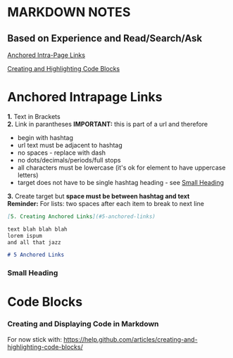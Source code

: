 # MARKDOWN NOTES
## Based on Experience and Read/Search/Ask

[Anchored Intra-Page Links](#anchored-intrapage-links)

[Creating and Highlighting Code Blocks](#code-blocks)

# Anchored Intrapage Links

**1.** Text in Brackets  
**2.** Link in parantheses **IMPORTANT:** this is part of a url and therefore
* begin with hashtag  
* url text must be adjacent to hashtag  
* no spaces - replace with dash
* no dots/decimals/periods/full stops
* all characters must be lowercase (it's ok for element to have uppercase letters)  
* target does not have to be single hashtag heading - see [Small Heading](#small-heading)  

**3.** Create target but **space must be between hashtag and text**  
**Reminder:** For lists: two spaces after each item to break to next line  
```markdown
[5. Creating Anchored Links](#5-anchored-links)  

text blah blah blah
lorem ispum
and all that jazz

# 5 Anchored Links
``` 

### Small Heading

# Code Blocks

### Creating and Displaying Code in Markdown

For now stick with: https://help.github.com/articles/creating-and-highlighting-code-blocks/ 
